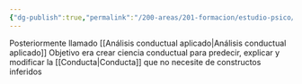 ```yaml
---
{"dg-publish":true,"permalink":"/200-areas/201-formacion/estudio-psico/analisis-experimental-de-la-conducta/","dgPassFrontmatter":true}
---
```



Posteriormente llamado [[Análisis conductual aplicado\|Análisis conductual aplicado]]
Objetivo era crear ciencia conductual para predecir, explicar y modificar la [[Conducta\|Conducta]] que no necesite de constructos inferidos